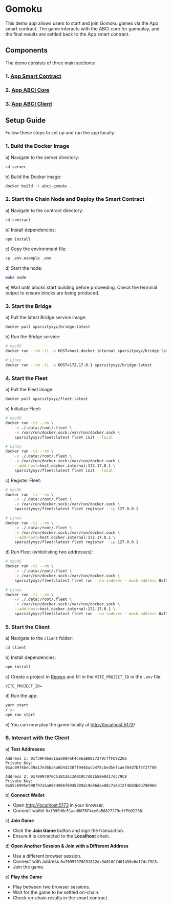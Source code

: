 # Gomoku

This demo app allows users to start and join Gomoku games via the App smart contract. The game interacts with the ABCI core for gameplay, and the final results are settled back to the App smart contract.

## Components

The demo consists of three main sections:

### 1. [App Smart Contract](./contract)  
### 2. [App ABCI Core](./server)  
### 3. [App ABCI Client](./client)  

## Setup Guide
Follow these steps to set up and run the app locally.

### 1. Build the Docker Image
   a) Navigate to the server directory:
   ```bash
   cd server
   ```
   b) Build the Docker image:
   ```bash
   docker build -t abci-gomoku .
   ```

### 2. Start the Chain Node and Deploy the Smart Contract  
   a) Navigate to the contract directory:
   ```bash
   cd contract
   ```
   b) Install dependencies:
   ```bash
   npm install
   ```
   c) Copy the environment file:
   ```bash
   cp .env.example .env
   ```
   d) Start the node:
   ```bash
   make node
   ```
   e) Wait until blocks start building before proceeding. Check the terminal output to ensure blocks are being produced.

### 3. Start the Bridge  
   a) Pull the latest Bridge service image:
   ```bash
   docker pull sparsityxyz/bridge:latest
   ```
   b) Run the Bridge service:
   ```bash
   # macOS
   docker run --rm -ti -e HOST=host.docker.internal sparsityxyz/bridge:latest

   # Linux
   docker run --rm -ti -e HOST=172.17.0.1 sparsityxyz/bridge:latest
   ```

### 4. Start the Fleet  
   a) Pull the Fleet image:
   ```bash
   docker pull sparsityxyz/fleet:latest
   ```
   b) Initialize Fleet:
   ```bash
   # macOS
   docker run -ti --rm \
       -v ./.data:/root/.fleet \
       -v /var/run/docker.sock:/var/run/docker.sock \
       sparsityxyz/fleet:latest fleet init --local

   # Linux
   docker run -ti --rm \
       -v ./.data:/root/.fleet \
       -v /var/run/docker.sock:/var/run/docker.sock \
       --add-host=host.docker.internal:172.17.0.1 \
       sparsityxyz/fleet:latest fleet init --local
   ```
   c) Register Fleet:
   ```bash
   # macOS
   docker run -ti --rm \
       -v ./.data:/root/.fleet \
       -v /var/run/docker.sock:/var/run/docker.sock \
       sparsityxyz/fleet:latest fleet register --ip 127.0.0.1

   # Linux
   docker run -ti --rm \
       -v ./.data:/root/.fleet \
       -v /var/run/docker.sock:/var/run/docker.sock \
       --add-host=host.docker.internal:172.17.0.1 \
       sparsityxyz/fleet:latest fleet register --ip 127.0.0.1
   ```
   d) Run Fleet (whitelisting two addresses):
   ```bash
   # macOS
   docker run -ti --rm \
       -v ./.data:/root/.fleet \
       -v /var/run/docker.sock:/var/run/docker.sock \
       sparsityxyz/fleet:latest fleet run --no-indexer --mock-address 0xf39Fd6e51aad88F6F4ce6aB8827279cffFb92266 --mock-address 0x70997970C51812dc3A010C7d01b50e0d17dc79C8

   # Linux
   docker run -ti --rm \
       -v ./.data:/root/.fleet \
       -v /var/run/docker.sock:/var/run/docker.sock \
       --add-host=host.docker.internal:172.17.0.1 \
       sparsityxyz/fleet:latest fleet run --no-indexer --mock-address 0xf39Fd6e51aad88F6F4ce6aB8827279cffFb92266 --mock-address 0x70997970C51812dc3A010C7d01b50e0d17dc79C8
   ```

### 5. Start the Client  
   a) Navigate to the `client` folder:
   ```bash
   cd client
   ```
   b) Install dependencies:
   ```bash
   npm install
   ```
   c) Create a project in [Reown](https://reown.com/blog/how-to-get-started-with-appkit) and fill in the `VITE_PROJECT_ID` in the `.env` file:
   ```
   VITE_PROJECT_ID=
   ```
   d) Run the app:
   ```bash
   yarn start
   # or
   npm run start
   ```
   e) You can now play the game locally at [http://localhost:5173](http://localhost:5173)!

### 6. Interact with the Client  
   a) **Test Addresses**
   ```
   Address 1: 0xf39Fd6e51aad88F6F4ce6aB8827279cffFb92266
   Private Key: 0xac0974bec39a17e36ba4a6b4d238ff944bacb478cbed5efcae784d7bf4f2ff80

   Address 2: 0x70997970C51812dc3A010C7d01b50e0d17dc79C8
   Private Key: 0x59c6995e998f97a5a0044966f0945389dc9e86dae88c7a8412f4603b6b78690d
   ```
   b) **Connect Wallet**
   - Open [http://localhost:5173](http://localhost:5173) in your browser.
   - Connect wallet `0xf39Fd6e51aad88F6F4ce6aB8827279cffFb92266`.
   
   c) **Join Game**
   - Click the **Join Game** button and sign the transaction.
   - Ensure it is connected to the **Localhost** chain.

   d) **Open Another Session & Join with a Different Address**
   - Use a different browser session.
   - Connect with address `0x70997970C51812dc3A010C7d01b50e0d17dc79C8`.
   - Join the game.

   e) **Play the Game**
   - Play between two browser sessions.
   - Wait for the game to be settled on-chain.
   - Check on-chain results in the smart contract. 

